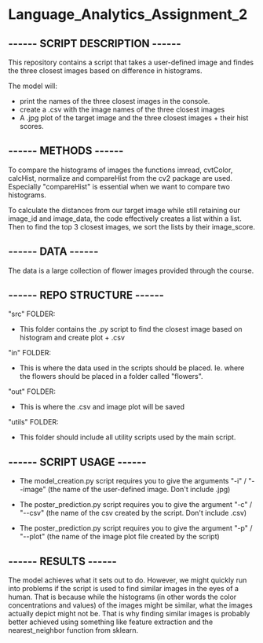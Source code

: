 # Language_Analytics_Assignment_2
## ------ SCRIPT DESCRIPTION ------
This repository contains a script that takes a user-defined image and findes the three closest images based on difference in histograms.

The model will:
- print the names of the three closest images in the console.
- create a .csv with the image names of the three closest images
- A .jpg plot of the target image and the three closest images + their hist scores.

## ------ METHODS ------
To compare the histograms of images the functions imread, cvtColor, calcHist, normalize and compareHist from the cv2 package are used. Especially "compareHist" is essential when we want to compare two histograms.

To calculate the distances from our target image while still retaining our image_id and image_data, the code effectively creates a list within a list. Then to find the top 3 closest images, we sort the lists by their image_score.

## ------ DATA ------
The data is a large collection of flower images provided through the course.

## ------ REPO STRUCTURE ------
"src" FOLDER:
- This folder contains the .py script to find the closest image based on histogram and create plot + .csv

"in" FOLDER:
- This is where the data used in the scripts should be placed. Ie. where the flowers should be placed in a folder called "flowers".

"out" FOLDER:
- This is where the .csv and image plot will be saved

"utils" FOLDER:
- This folder should include all utility scripts used by the main script.

## ------ SCRIPT USAGE ------
- The model_creation.py script requires you to give the arguments "-i" / "--image" (the name of the user-defined image. Don't include .jpg)

- The poster_prediction.py script requires you to give the argument "-c" / "--csv" (the name of the csv created by the script. Don't include .csv)

- The poster_prediction.py script requires you to give the argument "-p" / "--plot" (the name of the image plot file created by the script)

## ------ RESULTS ------
The model achieves what it sets out to do. However, we might quickly run into problems if the script is used to find similar images in the eyes of a human. That is because while the histograms (in other words the color concentrations and values) of the images might be similar, what the images actually depict might not be. That is why finding similar images is probably better achieved using something like feature extraction and the nearest_neighbor function from sklearn.
